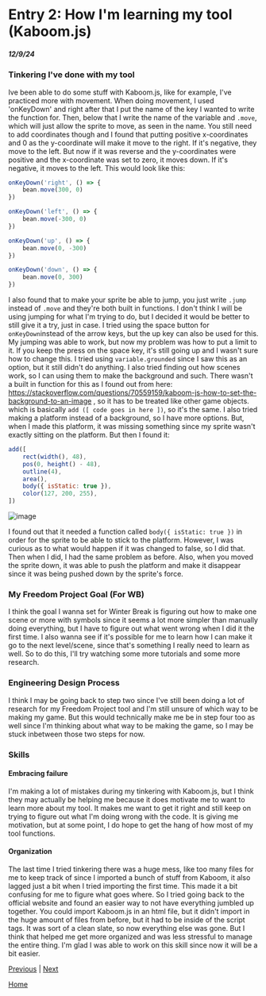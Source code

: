 # Entry 2: How I'm learning my tool (Kaboom.js)
##### 12/9/24

### Tinkering I've done with my tool
Ive been able to do some stuff with Kaboom.js, like for example, I've practiced more with movement. When doing movement, I used 'onKeyDown' and right after that I put the name of the key I wanted to write the function for. Then, below that I write the name of the variable and `.move`, which will just allow the sprite to move, as seen in the name. You still need to add coordinates though and I found that putting positive x-coordinates and 0 as the y-coordinate will make it move to the right. If it's negative, they move to the left. But now if it was reverse and the y-coordinates were positive and the x-coordinate was set to zero, it moves down. If it's negative, it moves to the left. This would look like this:

```js
onKeyDown('right', () => {
    bean.move(300, 0)
})

onKeyDown('left', () => {
    bean.move(-300, 0)
})

onKeyDown('up', () => {
    bean.move(0, -300)
})

onKeyDown('down', () => {
    bean.move(0, 300)
})
```

I also found that to make your sprite be able to jump, you just write `.jump` instead of `.move` and they're both built in functions. I don't think I will be using jumping for what I'm trying to do, but I decided it would be better to still give it a try, just in case. I tried using the space button for `onKeyDown`instead of the arrow keys, but the up key can also be used for this. My jumping was able to work, but now my problem was how to put a limit to it. If you keep the press on the space key, it's still going up and I wasn't sure how to change this. I tried using `variable.grounded` since I saw this as an option, but it still didn't do anything. 
I also tried finding out how scenes work, so I can using them to make the background and such. There wasn't a built in function for this as I found out from here: https://stackoverflow.com/questions/70559159/kaboom-js-how-to-set-the-background-to-an-image , so it has to be treated like other game objects. which is basically `add ([ code goes in here ])`, so it's the same. I also tried making a platform instead of a background, so I have more options. But, when I made this platform, it was missing something since my sprite wasn't exactly sitting on the platform. But then I found it:

```js
add([
    rect(width(), 48),
    pos(0, height() - 48),
    outline(4),
    area(),
    body({ isStatic: true }),
    color(127, 200, 255),
])
```
![image](https://github.com/user-attachments/assets/e95542ad-2c4a-4c3f-a4df-8039153c83bd)

I found out that it needed a function called `body({ isStatic: true })` in order for the sprite to be able to stick to the platform. However, I was curious as to what would happen if it was changed to false, so I did that. Then when I did, I had the same problem as before. Also, when you moved the sprite down, it was able to push the platform and make it disappear since it was being pushed down by the sprite's force.

### My Freedom Project Goal (For WB)

I think the goal I wanna set for Winter Break is figuring out how to make one scene or more with symbols since it seems a lot more simpler than manually doing everything, but I have to figure out what went wrong when I did it the first time. I also wanna see if it's possible for me to learn how I can make it go to the next level/scene, since that's something I really need to learn as well. So to do this, I'll try watching some more tutorials and some more research.

### Engineering Design Process

I think I may be going back to step two since I've still been doing a lot of research for my Freedom Project tool and I'm still unsure of which way to be making my game. But this would technically make me be in step four too as well since I'm thinking about what way to be making the game, so I may be stuck inbetween those two steps for now.

### Skills 

#### Embracing failure

I'm making a lot of mistakes during my tinkering with Kaboom.js, but I think they may actually be helping me because it does motivate me to want to learn more about my tool. It makes me want to get it right and still keep on trying to figure out what I'm doing wrong with the code. It is giving me motivation, but at some point, I do hope to get the hang of how most of my tool functions. 

#### Organization

The last time I tried tinkering there was a huge mess, like too many files for me to keep track of since I imported a bunch of stuff from Kaboom, it also lagged just a bit when I tried importing the first time. This made it a bit confusing for me to figure what goes where. So I tried going back to the official website and found an easier way to not have everything jumbled up together. You could import Kaboom.js in an html file, but it didn't import in the huge amount of files from before, but it had to be inside of the script tags. It was sort of a clean slate, so now everything else was gone. But I think that helped me get more organized and was less stressful to manage the entire thing. I'm glad I was able to work on this skill since now it will be a bit easier. 

[Previous](entry01.md) | [Next](entry03.md)

[Home](../README.md)
